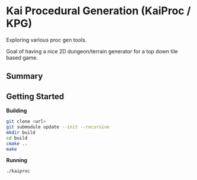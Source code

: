 # Kai Procedural Generation (KaiProc / KPG)

Exploring various proc gen tools.

Goal of having a nice 2D dungeon/terrain generator for a top down tile based game.

## Summary

## Getting Started

**Building**

```bash
git clone <url>
git submodule update --init --recursive
mkdir build
cd build
cmake ..
make
```

**Running**
```bash
./kaiproc
```
